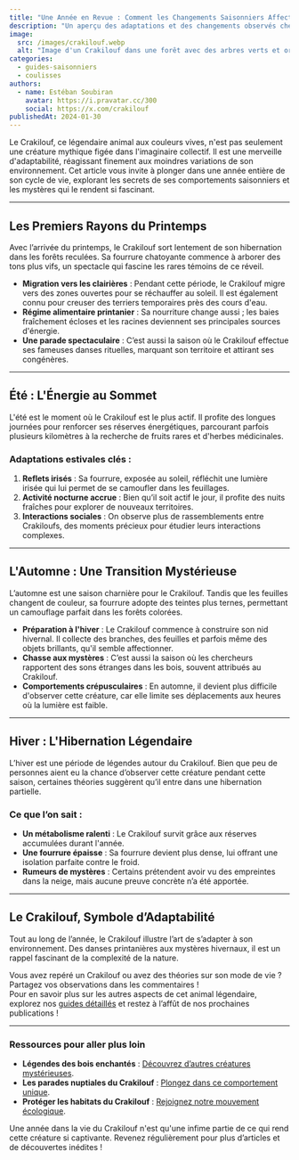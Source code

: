 ```yaml
---
title: "Une Année en Revue : Comment les Changements Saisonniers Affectent le Crakilouf"
description: "Un aperçu des adaptations et des changements observés chez le Crakilouf tout au long de l'année en fonction des variations saisonnières."
image:
  src: /images/crakilouf.webp
  alt: "Image d'un Crakilouf dans une forêt avec des arbres verts et orange de chaque côté."
categories:
  - guides-saisonniers
  - coulisses
authors:
  - name: Estéban Soubiran
    avatar: https://i.pravatar.cc/300
    social: https://x.com/crakilouf
publishedAt: 2024-01-30
---
```


Le Crakilouf, ce légendaire animal aux couleurs vives, n'est pas seulement une créature mythique figée dans l'imaginaire collectif. Il est une merveille d'adaptabilité, réagissant finement aux moindres variations de son environnement. Cet article vous invite à plonger dans une année entière de son cycle de vie, explorant les secrets de ses comportements saisonniers et les mystères qui le rendent si fascinant.

---

## Les Premiers Rayons du Printemps

Avec l’arrivée du printemps, le Crakilouf sort lentement de son hibernation dans les forêts reculées. Sa fourrure chatoyante commence à arborer des tons plus vifs, un spectacle qui fascine les rares témoins de ce réveil.

- **Migration vers les clairières** : Pendant cette période, le Crakilouf migre vers des zones ouvertes pour se réchauffer au soleil. Il est également connu pour creuser des terriers temporaires près des cours d'eau.
- **Régime alimentaire printanier** : Sa nourriture change aussi ; les baies fraîchement écloses et les racines deviennent ses principales sources d'énergie.
- **Une parade spectaculaire** : C’est aussi la saison où le Crakilouf effectue ses fameuses danses rituelles, marquant son territoire et attirant ses congénères.

---

## Été : L'Énergie au Sommet

L'été est le moment où le Crakilouf est le plus actif. Il profite des longues journées pour renforcer ses réserves énergétiques, parcourant parfois plusieurs kilomètres à la recherche de fruits rares et d'herbes médicinales.

### Adaptations estivales clés :
1. **Reflets irisés** : Sa fourrure, exposée au soleil, réfléchit une lumière irisée qui lui permet de se camoufler dans les feuillages.
2. **Activité nocturne accrue** : Bien qu’il soit actif le jour, il profite des nuits fraîches pour explorer de nouveaux territoires.
3. **Interactions sociales** : On observe plus de rassemblements entre Crakiloufs, des moments précieux pour étudier leurs interactions complexes.

---

## L'Automne : Une Transition Mystérieuse

L’automne est une saison charnière pour le Crakilouf. Tandis que les feuilles changent de couleur, sa fourrure adopte des teintes plus ternes, permettant un camouflage parfait dans les forêts colorées.

- **Préparation à l'hiver** : Le Crakilouf commence à construire son nid hivernal. Il collecte des branches, des feuilles et parfois même des objets brillants, qu'il semble affectionner.
- **Chasse aux mystères** : C’est aussi la saison où les chercheurs rapportent des sons étranges dans les bois, souvent attribués au Crakilouf.
- **Comportements crépusculaires** : En automne, il devient plus difficile d'observer cette créature, car elle limite ses déplacements aux heures où la lumière est faible.

---

## Hiver : L'Hibernation Légendaire

L’hiver est une période de légendes autour du Crakilouf. Bien que peu de personnes aient eu la chance d’observer cette créature pendant cette saison, certaines théories suggèrent qu’il entre dans une hibernation partielle.

### Ce que l’on sait :
- **Un métabolisme ralenti** : Le Crakilouf survit grâce aux réserves accumulées durant l'année.
- **Une fourrure épaisse** : Sa fourrure devient plus dense, lui offrant une isolation parfaite contre le froid.
- **Rumeurs de mystères** : Certains prétendent avoir vu des empreintes dans la neige, mais aucune preuve concrète n’a été apportée.

---

## Le Crakilouf, Symbole d’Adaptabilité

Tout au long de l’année, le Crakilouf illustre l’art de s’adapter à son environnement. Des danses printanières aux mystères hivernaux, il est un rappel fascinant de la complexité de la nature.

Vous avez repéré un Crakilouf ou avez des théories sur son mode de vie ? Partagez vos observations dans les commentaires !  
Pour en savoir plus sur les autres aspects de cet animal légendaire, explorez nos [guides détaillés](#) et restez à l’affût de nos prochaines publications !

---

### Ressources pour aller plus loin
- **Légendes des bois enchantés** : [Découvrez d’autres créatures mystérieuses](#).
- **Les parades nuptiales du Crakilouf** : [Plongez dans ce comportement unique](#).
- **Protéger les habitats du Crakilouf** : [Rejoignez notre mouvement écologique](#).

Une année dans la vie du Crakilouf n'est qu'une infime partie de ce qui rend cette créature si captivante. Revenez régulièrement pour plus d’articles et de découvertes inédites !

